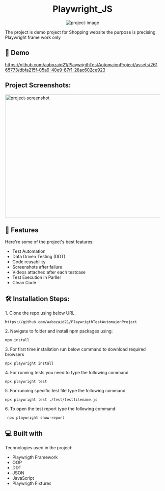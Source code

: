 <h1 align="center" id="title">Playwright_JS</h1>

<p align="center"><img src="https://socialify.git.ci/aabozaid21/PlaywrigthTestAutomaionProject/image?language=1&amp;owner=1&amp;name=1&amp;stargazers=1&amp;theme=Light" alt="project-image"></p>

<p id="description">The project is demo project for Shopping website the purpose is precising Playwright frame work only</p>

<h2>🚀 Demo</h2>


https://github.com/aabozaid21/PlaywrigthTestAutomaionProject/assets/26165773/dbfa215f-05a9-40e9-87f1-28ac602ce923


<h2>Project Screenshots:</h2>

<img src="https://github.com/aabozaid21/PlaywrigthTestAutomaionProject/assets/26165773/8ca0d4c4-8437-4b49-ad14-ed4ef73f7d1a" alt="project-screenshot" width="1000" height="400/">

  
  
<h2>🧐 Features</h2>

Here're some of the project's best features:

*   Test Automation
*   Data Driven Testing (DDT)
*   Code reusability
*   Screenshots after failure
*   Videos attached after each testcase
*   Test Execution in Parllel
*   Clean Code

<h2>🛠️ Installation Steps:</h2>

<p>1. Clone the repo using below URL</p>

```
https://github.com/aabozaid21/PlaywrigthTestAutomaionProject
```

<p>2. Navigate to folder and install npm packages using:</p>

```
npm install
```

<p>3. For first time installation run below command to download required browsers</p>

```
npx playwright install
```

<p>4. For running tests you need to type the following command</p>

```
npx playwright test
```

<p>5. For running specific test file type the following command</p>

```
npx playwright test ./test/testfilename.js
```

<p>6. To open the test report type the following command</p>

```
 npx playwright show-report
```

  
  
<h2>💻 Built with</h2>

Technologies used in the project:

*   Playwrigth Framework
*   OOP
*   DDT
*   JSON
*   JavaScript
*   Playwrigth Fixtures
